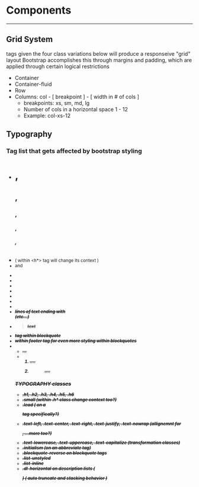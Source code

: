 # Components
***

## Grid System
<div> tags given the four class variations below will produce a responseive "grid" layout
Bootstrap accomplishes this through margins and padding, which are applied through certain logical restrictions

- Container
- Container-fluid
- Row
- Columns: col - [ breakpoint ] - [ width in # of cols ]
    - breakpoints: xs, sm, md, lg
    - Number of cols in a horizontal space 1 - 12
    - Example: col-xs-12

## Typography

### Tag list that gets affected by bootstrap styling
* <h1>, <h2>, <h3>, <h4>, <h5>, <h6>
* <small> ( within <h*> tag will change its context )
* <body> and <p>
* <mark>
* <del>
* <s>
* <ins>
* <strong>
* <em>
* <abbr title="">
* <address> lines of text ending with<br> (etc...) </address>
* <blockquote> <p>text</p>
* <footer> tag within blockquote
* <cite title=""> within footer tag for even more styling within blockquotes
* <ul> <li> ...
* <ol> <li> ....
* <dl> <dt> <dd> ....

### TYPOGRAPHY classes
* .h1, .h2, .h3, .h4, .h5, .h6
* .small (within .h* class change context too?)
* .lead ( on a <p> tag specifically?)
* .text-left, .text-center, .text-right, .text-justify, .text-nowrap (allignemnt for <p>, ...more too?)
* .text-lowercase, .text-uppercase, .text-capitalize  (transformation classes)
* .initialism (on an abbreviate tag)
* .blockquote-reverse on blockquote tags
* .list-unstyled
* .list-inline
* .dl-horizontal on description lists (<dl>)  ( auto truncate and stacking behavior )


